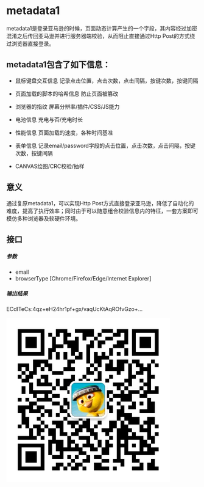 # metadata1

metadata1是登录亚马逊的时候，页面动态计算产生的一个字段，其内容经过加密混淆之后传回亚马逊并进行服务器端校验，从而阻止直接通过Http Post的方式绕过浏览器直接登录。

## metadata1包含了如下信息：
* 鼠标键盘交互信息  记录点击位置，点击次数，点击间隔，按键次数，按键间隔
* 页面加载的脚本的哈希信息  防止页面被篡改
* 浏览器的指纹  屏幕分辨率/插件/CSS/JS能力
* 电池信息  充电与否/充电时长
* 性能信息  页面加载的速度，各种时间基准
* 表单信息  记录email/password字段的点击位置，点击次数，点击间隔，按键次数，按键间隔

* CANVAS绘图/CRC校验/抽样

## 意义
通过复原metadata1，可以实现Http Post方式直接登录亚马逊，降低了自动化的难度，提高了执行效率；同时由于可以随意组合校验信息内的特征，一套方案即可模仿多种浏览器及软硬件环境。

## 接口
##### 参数
* email
* browserType [Chrome/Firefox/Edge/Internet Explorer]

##### 输出结果
ECdITeCs:4qz+eH24hr1pf+gx/vaqUcKtAqROfvGzo+...


![](https://github.com/571914/metadata1/blob/master/wechat.jpg)  
